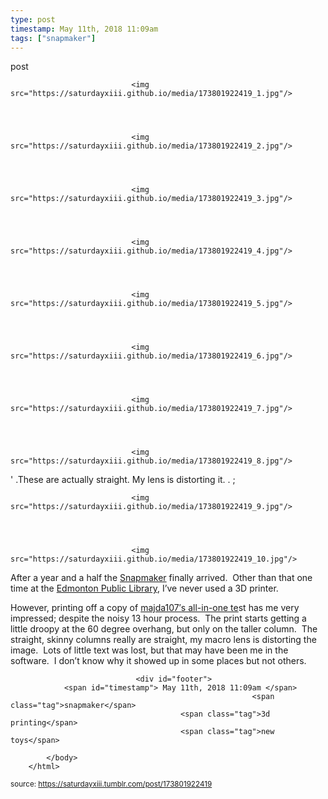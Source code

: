 ```yaml
---
type: post
timestamp: May 11th, 2018 11:09am
tags: ["snapmaker"]
---
```

post


                               <img src="https://saturdayxiii.github.io/media/173801922419_1.jpg"/>
                           

                                                                                                                           

                               <img src="https://saturdayxiii.github.io/media/173801922419_2.jpg"/>
                           

                                                                                                                           

                               <img src="https://saturdayxiii.github.io/media/173801922419_3.jpg"/>
                           

                                                                                                                           

                               <img src="https://saturdayxiii.github.io/media/173801922419_4.jpg"/>
                           

                                                                                                                           

                               <img src="https://saturdayxiii.github.io/media/173801922419_5.jpg"/>
                           

                                                                                                                           

                               <img src="https://saturdayxiii.github.io/media/173801922419_6.jpg"/>
                           

                                                                                                                           

                               <img src="https://saturdayxiii.github.io/media/173801922419_7.jpg"/>
                           

                                                                                                                           

                               <img src="https://saturdayxiii.github.io/media/173801922419_8.jpg"/>
                           

                                                           
' .These are actually straight.  My lens is distorting it.  . 
;
                                                                                                                           

                               <img src="https://saturdayxiii.github.io/media/173801922419_9.jpg"/>
                           

                                                                                                                           

                               <img src="https://saturdayxiii.github.io/media/173801922419_10.jpg"/>
                           

                                                                                                                      
After a year and a half the <a href="http://www.snapmaker.com" target="_blank">Snapmaker</a> finally arrived.  Other than that one time at the <a href="https://www.epl.ca/browse_program/makerspace/" target="_blank">Edmonton Public Library</a>, I’ve never used a 3D printer.

However, printing off a copy of <a href="https://www.thingiverse.com/thing:2656594" target="_blank">majda107′s all-in-one te</a>st has me very impressed; despite the noisy 13 hour process.  The print starts getting a little droopy at the 60 degree overhang, but only on the taller column.  The straight, skinny columns really are straight, my macro lens is distorting the image.  Lots of little text was lost, but that may have been me in the software.  I don’t know why it showed up in some places but not others.
 
                                    
                
                
                
                
                                <div id="footer">
                <span id="timestamp"> May 11th, 2018 11:09am </span>
                                                          <span class="tag">snapmaker</span>
                                          <span class="tag">3d printing</span>
                                          <span class="tag">new toys</span>
                                                    
            </body>
        </html>

        
<small>source: https://saturdayxiii.tumblr.com/post/173801922419</small>